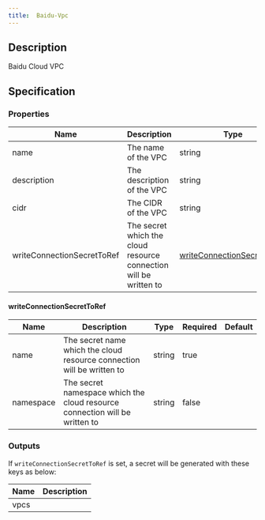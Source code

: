 ```yaml
---
title:  Baidu-Vpc
---
```


## Description

Baidu Cloud VPC

## Specification


### Properties

 Name | Description | Type | Required | Default 
 ------------ | ------------- | ------------- | ------------- | ------------- 
 name | The name of the VPC | string | false |  
 description | The description of the VPC | string | false |  
 cidr | The CIDR of the VPC | string | false |  
 writeConnectionSecretToRef | The secret which the cloud resource connection will be written to | [writeConnectionSecretToRef](#writeConnectionSecretToRef) | false |  


#### writeConnectionSecretToRef

 Name | Description | Type | Required | Default 
 ------------ | ------------- | ------------- | ------------- | ------------- 
 name | The secret name which the cloud resource connection will be written to | string | true |  
 namespace | The secret namespace which the cloud resource connection will be written to | string | false |  


### Outputs

If `writeConnectionSecretToRef` is set, a secret will be generated with these keys as below:

 Name | Description 
 ------------ | ------------- 
 vpcs | 
